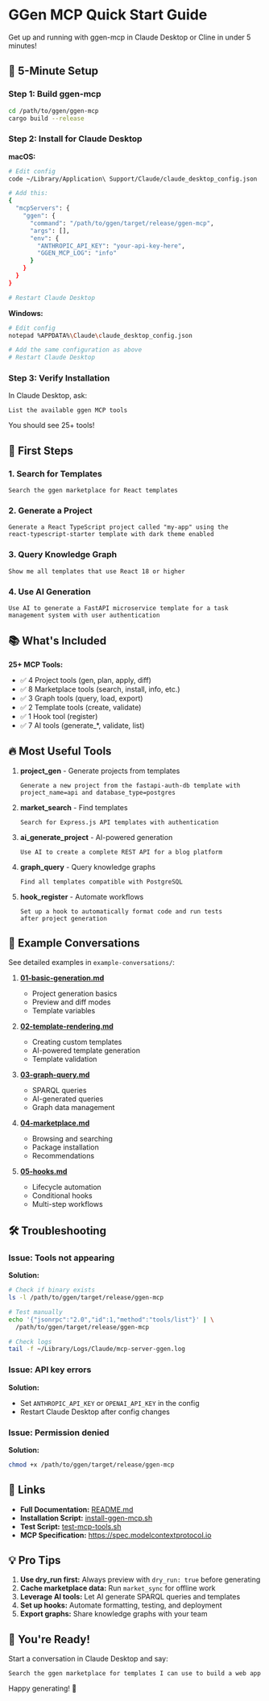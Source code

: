 # GGen MCP Quick Start Guide

Get up and running with ggen-mcp in Claude Desktop or Cline in under 5 minutes!

## 🚀 5-Minute Setup

### Step 1: Build ggen-mcp

```bash
cd /path/to/ggen/ggen-mcp
cargo build --release
```

### Step 2: Install for Claude Desktop

**macOS:**
```bash
# Edit config
code ~/Library/Application\ Support/Claude/claude_desktop_config.json

# Add this:
{
  "mcpServers": {
    "ggen": {
      "command": "/path/to/ggen/target/release/ggen-mcp",
      "args": [],
      "env": {
        "ANTHROPIC_API_KEY": "your-api-key-here",
        "GGEN_MCP_LOG": "info"
      }
    }
  }
}

# Restart Claude Desktop
```

**Windows:**
```bash
# Edit config
notepad %APPDATA%\Claude\claude_desktop_config.json

# Add the same configuration as above
# Restart Claude Desktop
```

### Step 3: Verify Installation

In Claude Desktop, ask:
```
List the available ggen MCP tools
```

You should see 25+ tools!

## 🎯 First Steps

### 1. Search for Templates
```
Search the ggen marketplace for React templates
```

### 2. Generate a Project
```
Generate a React TypeScript project called "my-app" using the
react-typescript-starter template with dark theme enabled
```

### 3. Query Knowledge Graph
```
Show me all templates that use React 18 or higher
```

### 4. Use AI Generation
```
Use AI to generate a FastAPI microservice template for a task
management system with user authentication
```

## 📚 What's Included

**25+ MCP Tools:**
- ✅ 4 Project tools (gen, plan, apply, diff)
- ✅ 8 Marketplace tools (search, install, info, etc.)
- ✅ 3 Graph tools (query, load, export)
- ✅ 2 Template tools (create, validate)
- ✅ 1 Hook tool (register)
- ✅ 7 AI tools (generate_*, validate, list)

## 🔥 Most Useful Tools

1. **project_gen** - Generate projects from templates
   ```
   Generate a new project from the fastapi-auth-db template with
   project_name=api and database_type=postgres
   ```

2. **market_search** - Find templates
   ```
   Search for Express.js API templates with authentication
   ```

3. **ai_generate_project** - AI-powered generation
   ```
   Use AI to create a complete REST API for a blog platform
   ```

4. **graph_query** - Query knowledge graphs
   ```
   Find all templates compatible with PostgreSQL
   ```

5. **hook_register** - Automate workflows
   ```
   Set up a hook to automatically format code and run tests
   after project generation
   ```

## 📖 Example Conversations

See detailed examples in `example-conversations/`:

1. **[01-basic-generation.md](example-conversations/01-basic-generation.md)**
   - Project generation basics
   - Preview and diff modes
   - Template variables

2. **[02-template-rendering.md](example-conversations/02-template-rendering.md)**
   - Creating custom templates
   - AI-powered template generation
   - Template validation

3. **[03-graph-query.md](example-conversations/03-graph-query.md)**
   - SPARQL queries
   - AI-generated queries
   - Graph data management

4. **[04-marketplace.md](example-conversations/04-marketplace.md)**
   - Browsing and searching
   - Package installation
   - Recommendations

5. **[05-hooks.md](example-conversations/05-hooks.md)**
   - Lifecycle automation
   - Conditional hooks
   - Multi-step workflows

## 🛠️ Troubleshooting

### Issue: Tools not appearing

**Solution:**
```bash
# Check if binary exists
ls -l /path/to/ggen/target/release/ggen-mcp

# Test manually
echo '{"jsonrpc":"2.0","id":1,"method":"tools/list"}' | \
  /path/to/ggen/target/release/ggen-mcp

# Check logs
tail -f ~/Library/Logs/Claude/mcp-server-ggen.log
```

### Issue: API key errors

**Solution:**
- Set `ANTHROPIC_API_KEY` or `OPENAI_API_KEY` in the config
- Restart Claude Desktop after config changes

### Issue: Permission denied

**Solution:**
```bash
chmod +x /path/to/ggen/target/release/ggen-mcp
```

## 🔗 Links

- **Full Documentation:** [README.md](README.md)
- **Installation Script:** [install-ggen-mcp.sh](install-ggen-mcp.sh)
- **Test Script:** [test-mcp-tools.sh](test-mcp-tools.sh)
- **MCP Specification:** https://spec.modelcontextprotocol.io

## 💡 Pro Tips

1. **Use dry_run first:** Always preview with `dry_run: true` before generating
2. **Cache marketplace data:** Run `market_sync` for offline work
3. **Leverage AI tools:** Let AI generate SPARQL queries and templates
4. **Set up hooks:** Automate formatting, testing, and deployment
5. **Export graphs:** Share knowledge graphs with your team

## 🎉 You're Ready!

Start a conversation in Claude Desktop and say:

```
Search the ggen marketplace for templates I can use to build a web app
```

Happy generating! 🚀
